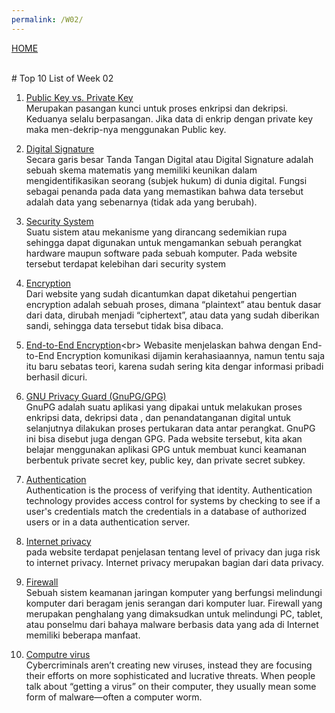 ```yaml
---
permalink: /W02/
---
```

[HOME](../)

<br>
# Top 10 List of Week 02

1. [Public Key vs. Private Key](https://sectigo.com/resource-library/public-key-vs-private-key)<br>
Merupakan pasangan kunci untuk proses enkripsi dan dekripsi. Keduanya selalu berpasangan. Jika data di enkrip dengan private key maka men-dekrip-nya menggunakan Public key.

2. [Digital Signature](https://blog.javan.co.id/apa-itu-tanda-tangan-digital-923800695398)<br>
Secara garis besar Tanda Tangan Digital atau Digital Signature adalah sebuah skema matematis yang memiliki keunikan dalam mengidentifikasikan seorang (subjek hukum) di dunia digital. Fungsi sebagai penanda pada data yang memastikan bahwa data tersebut adalah data yang sebenarnya (tidak ada yang berubah).

3. [Security System](https://www.robicomp.com/security-system-adalah-solusi-untuk-menjaga-keamanan-perangkat-anda.html)<br>
Suatu sistem atau mekanisme yang dirancang sedemikian rupa sehingga dapat digunakan untuk mengamankan sebuah perangkat hardware maupun software pada sebuah komputer. Pada website tersebut terdapat kelebihan dari security system

4. [Encryption](https://windowsku.com/windowsku-explain-apakah-data-encryption/)<br>
Dari website yang sudah dicantumkan dapat diketahui pengertian encryption adalah sebuah proses, dimana “plaintext” atau bentuk dasar dari data, dirubah menjadi “ciphertext”, atau data yang sudah diberikan sandi, sehingga data tersebut tidak bisa dibaca.

5. [End-to-End Encryption](https://nuxid.com/2017/11/07/apakah-yang-dimaksud-dengan-end-to-end-encryption/#:~:text=Enkripsi%20end%2Dto%2Dend%20adalah,yang%20dibutuhkan%20untuk%20mendekripsi%20percakapan.)<br>
Webasite menjelaskan bahwa dengan End-to-End Encryption komunikasi dijamin kerahasiaannya, namun tentu saja itu baru sebatas teori, karena sudah sering kita dengar informasi pribadi berhasil dicuri.

6. [GNU Privacy Guard (GnuPG/GPG)](https://medium.com/kode-dan-kodean/belajar-memakai-gnu-privacy-guard-gnupg-gpg-3944e19dba91)<br>
GnuPG adalah suatu aplikasi yang dipakai untuk melakukan proses enkripsi data, dekripsi data , dan penandatanganan digital untuk selanjutnya dilakukan proses pertukaran data antar perangkat. GnuPG ini bisa disebut juga dengan GPG. Pada website tersebut, kita akan belajar menggunakan aplikasi GPG untuk membuat kunci keamanan berbentuk private secret key, public key, dan private secret subkey.

7. [Authentication](https://searchsecurity.techtarget.com/definition/authentication)<br>
Authentication is the process of verifying that identity. Authentication technology provides access control for systems by checking to see if a user's credentials match the credentials in a database of authorized users or in a data authentication server.

8. [Internet privacy](https://psu.pb.unizin.org/ist110/chapter/12-1-internet-privacy/)<br>
pada website terdapat penjelasan tentang level of privacy dan juga risk to internet privacy. Internet privacy merupakan bagian dari data privacy.

9. [Firewall](https://www.dewaweb.com/blog/pengertian-firewall-dan-cara-kerjanya/)<br>
Sebuah sistem keamanan jaringan komputer yang berfungsi melindungi komputer dari beragam jenis serangan dari komputer luar. Firewall yang merupakan penghalang yang dimaksudkan untuk melindungi PC, tablet, atau ponselmu dari bahaya malware berbasis data yang ada di Internet memiliki beberapa manfaat.

10. [Computre virus](https://www.malwarebytes.com/computer-virus/)<br>
Cybercriminals aren’t creating new viruses, instead they are focusing their efforts on more sophisticated and lucrative threats. When people talk about “getting a virus” on their computer, they usually mean some form of malware—often a computer worm.
